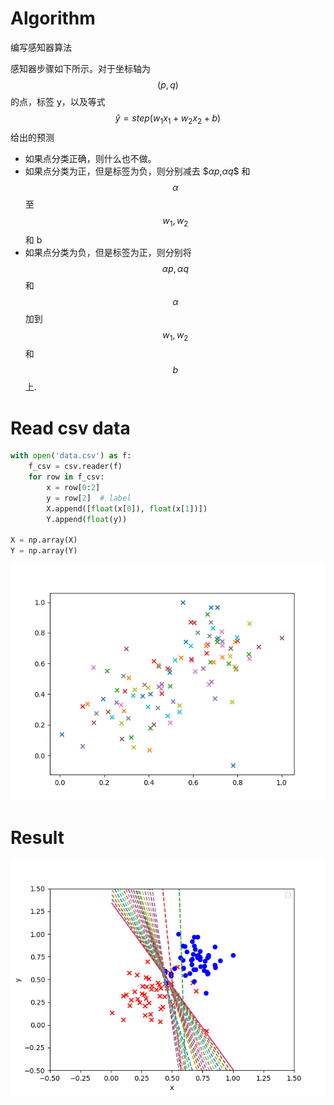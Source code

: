 # Algorithm

编写感知器算法

感知器步骤如下所示。对于坐标轴为 $$(p,q)$$ 的点，标签 y，以及等式 $$\hat{y} = step(w_1x_1 + w_2x_2 + b)$$ 给出的预测

- 如果点分类正确，则什么也不做。
- 如果点分类为正，但是标签为负，则分别减去 $$\alpha p$,$\alpha q$$ 和 $$\alpha$$至$$w_1, w_2$$ 和 b
- 如果点分类为负，但是标签为正，则分别将 $$\alpha p, \alpha q$$ 和 $$\alpha $$加到 $$w_1, w_2$$和$$b$$上.

# Read csv data

```python
with open('data.csv') as f:
    f_csv = csv.reader(f)
    for row in f_csv:
        x = row[0:2]
        y = row[2]  # label
        X.append([float(x[0]), float(x[1])])
        Y.append(float(y))

X = np.array(X)
Y = np.array(Y)
```

![](./samples.png)

# Result
![](./result.png)
